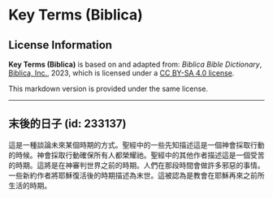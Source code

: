 # Key Terms (Biblica)

## License Information

**Key Terms (Biblica)** is based on and adapted from: _Biblica Bible Dictionary_, [Biblica, Inc.](https://www.biblica.com/), 2023, which is licensed under a [CC BY-SA 4.0 license](https://creativecommons.org/licenses/by-sa/4.0/legalcode.en).

This markdown version is provided under the same license.



--------------------------------

## 末後的日子 (id: 233137)

這是一種談論未來某個時期的方式。聖經中的一些先知描述這是一個神會採取行動的時候。神會採取行動確保所有人都榮耀祂。聖經中的其他作者描述這是一個受苦的時期。這將是在神審判世界之前的時期。人們在那段時間會做許多邪惡的事情。一些新約作者將耶穌復活後的時期描述為末世。這被認為是教會在耶穌再來之前所生活的時期。


